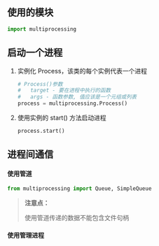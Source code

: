 ## 使用的模块

```python
import multiprocessing
```





## 启动一个进程

1.  实例化 Process，该类的每个实例代表一个进程

    ```python
    # Process()参数
    #   target - 要在进程中执行的函数
    #   args - 函数参数, 值应该是一个元组或列表
    process = multiprocessing.Process()
    ```

2.  使用实例的 start() 方法启动进程

    ```python
    process.start()
    ```

    



## 进程间通信

#### 使用管道

```python
from multiprocessing import Queue, SimpleQueue
```

>   **注意点：**
>
>   使用管道传递的数据不能包含文件句柄





#### 使用管理进程

